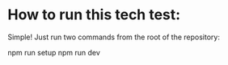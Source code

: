 # How to run this tech test:

Simple! Just run two commands from the root of the repository:

npm run setup
npm run dev